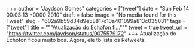 
+++
author = "Jaydson Gomes"
categories = ["tweet"]
date = "Sun Feb 14 00:03:13 +0000 2010"
draft = false
image = "No media found for this Tweet"
slug = "602a9b59d34d9e58817c10a401099a813c035031"
tags = ["tweet"]
title = """Atualização do Echofon fi..."""
tweet = true
tweet_url = "https://twitter.com/jaydson/status/9075579172"
+++
Atualização do Echofon ficou muito boa. Agora, ele tb lista os Retweets.
